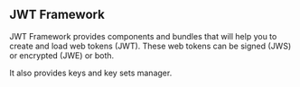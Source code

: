 ## JWT Framework

JWT Framework provides components and bundles that will help you to create and load web tokens (JWT).
These web tokens can be signed (JWS) or encrypted (JWE) or both.

It also provides keys and key sets manager.

